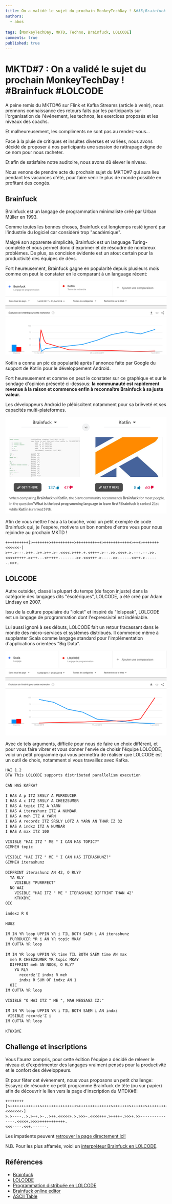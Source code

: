 ```yaml
---
title: On a validé le sujet du prochain MonkeyTechDay ! &#35;Brainfuck &#35;LOLCODE
authors:
  - abos

tags: [MonkeyTechDay, MKTD, Techno, Brainfuck, LOLCODE]
comments: true
published: true
---
```


# MKTD#7 : On a validé le sujet du prochain MonkeyTechDay ! #Brainfuck #LOLCODE

A peine remis du MKTD#6 sur Flink et Kafka Streams (article à
venir), nous prennons connaissance des retours faits par les participants
sur l'organisation de l'événement, les technos, les exercices proposés et les
niveaux des coachs.<!--more-->

Et malheureusement, les compliments ne sont pas au rendez-vous...

Face à la pluie de critiques et insultes diverses et variées, nous avons décidé
de proposer à nos participants une session de rattrapage digne de ce nom pour
nous racheter.

Et afin de satisfaire notre auditoire, nous avons dû élever le niveau.

Nous venons de prendre acte du prochain sujet du MKTD#7 qui aura
lieu pendant les vacances d'été, pour faire venir le plus de monde possible
en profitant des congés.

## Brainfuck

Brainfuck est un langage de programmation minimaliste créé par Urban Müller en 1993.

Comme toutes les bonnes choses, Brainfuck est longtemps resté ignoré par
l'industrie du logiciel car considéré trop "académique".

Malgré son apparente simplicité, Brainfuck est un language Turing-complete et nous
permet donc d'exprimer et de résoudre de nombreux problèmes. De plus, sa
concision évidente est un atout certain pour la productivité des équipes
de dévs.

Fort heureusement, Brainfuck gagne en popularité depuis plusieurs mois comme on
peut le constater en le comparant à un language récent:

![Brainfuck vs Kotlin](/public/images/fool/Brainfuck.png)

Kotlin a connu un pic de popularité  après l'annonce faite par Google du
support de Kotlin pour le développement Android.

Fort heureusement et comme on peut le constater sur ce graphique et sur le
sondage d'opinion présenté ci-dessous: **la communauté est rapidement revenue à la
raison et commence enfin à reconnaître Brainfuck à sa juste valeur**.

Les développeurs Android le plébiscitent notamment pour sa brièveté et ses capacités
multi-plateformes.

![Brainfuck vs Kotlin](/public/images/fool/Brainfuck2.png)

Afin de vous mettre l'eau à la bouche, voici un petit exemple de code Brainfuck
qui, je l'espère, motivera un bon nombre d'entre vous pour nous rejoindre au
prochain MKTD !

```
++++++++++[>+++++++>++++++++++>+++++++++++>++++++++++++>+++>+++++++<<<<<<-]
>++.>---.>++..>+.>++.>-.<<<<.>+++.+.<++++.>--.>>.<<<+.>.---.--.>>.
<<<<+++++.>>++.-.<+++++.------.>>.<<<+++.>----.>>-----.<<++.>------.>>+.
```

## LOLCODE

Autre outsider, classé la plupart du temps (de façon injuste) dans la catégorie des
langages dits "ésotériques", LOLCODE, a été créé par Adam Lindsay en 2007.

Issu de la culture populaire du "lolcat" et inspiré du "lolspeak",
LOLCODE est un langage de programmation dont l'expressivité est indéniable.

Lui aussi ignoré à ses débuts, LOLCODE fait un retour fracassant dans le monde
des micro-services et systèmes distribués. Il commence même à supplanter Scala
comme langage standard pour l'implémentation d'applications orientées "Big Data".

![LOLCODE vs Scala](/public/images/fool/LOLCODE.png)

Avec de tels arguments, difficile pour nous de faire un choix différent, et pour
vous faire vibrer et vous donner l'envie de choisir l'équipe LOLCODE,
voici un petit programme qui vous permettra de réaliser que LOLCODE est un
outil de choix, notamment si vous travaillez avec Kafka.

```
HAI 1.2
BTW This LOLCODE supports distributed parallelism execution

CAN HAS KAFKA?

I HAS A p ITZ SRSLY A PURRDUCER
I HAS A c ITZ SRSLY A CHEEZSUMER
I HAS A topic ITZ A YARN
I HAS A iterashunz ITZ A NUMBAR
I HAS A meh ITZ A YARN
I HAS A recordz ITZ SRSLY LOTZ A YARN AN THAR IZ 32
I HAS A indxz ITZ A NUMBAR
I HAS A max ITZ 100

VISIBLE "HAI ITZ " ME " I CAN HAS TOPIC?"
GIMMEH topic

VISIBLE "HAI ITZ " ME " I CAN HAS ITERASHUNZ?"
GIMMEH iterashunz

DIFFRINT iterashunz AN 42, O RLY?
  YA RLY
    VISIBLE "PURRFECT"
  NO WAI
    VISIBLE "HAI ITZ " ME " ITERASHUNZ DIFFRINT THAN 42"
    KTHXBYE
OIC

indexz R 0

HUGZ

IM IN YR loop UPPIN YR i TIL BOTH SAEM i AN iterashunz
  PURRDUCER YR i AN YR topic MKAY
IM OUTTA YR loop

IM IN YR loop UPPIN YR time TIL BOTH SAEM time AN max
  meh R CHEEZSUMER YR topic MKAY
  DIFFRINT meh AN NOOB, O RLY?
    YA RLY
      recordz'Z indxz R meh
      indxz R SUM OF indxz AN 1
  OIC
IM OUTTA YR loop

VISIBLE "O HAI ITZ " ME ", MAH MESSAGZ IZ:"

IM IN YR loop UPPIN YR i TIL BOTH SAEM i AN indxz
 VISIBLE recordz'Z i
IM OUTTA YR loop

KTHXBYE
```

## Challenge et inscriptions

Vous l'aurez compris, pour cette édition l'équipe a décidé de relever le niveau
et d'expérimenter des langages vraiment pensés pour la productivité et le
confort des développeurs.

Et pour fêter cet évènement, nous vous proposons un petit challenge: Essayez de
résoudre ce petit programme Brainfuck de tête (ou sur papier) afin de découvrir
le lien vers la page d'inscription du MTDK#8!

```
++++++++[>+++++++++++++>+++++++++++++++>++++++++++++++>+++++++>++++++>++++++++++++>+++++++++++<<<<<<<-]
>.>----..>.>++.>-..>++.<<<<<+.>.>>>-.<<<<+++.>+++++.>>>+.>>---------------.<<<<+.>>>>+++++++++++.
<<<----.<<+.------.
```

Les impatients peuvent [retrouver la page directement ici!](https://bit.ly/IqT6zt)

N.B. Pour les plus affamés, voici un [interpréteur Brainfuck en LOLCODE](https://gist.github.com/listochkin/94e2e9af7292a9877fff).

## Références

* [Brainfuck](https://en.wikipedia.org/wiki/Brainfuck)
* [LOLCODE](https://en.wikipedia.org/wiki/LOLCODE)
* [Programmation distribuée en LOLCODE](https://arxiv.org/pdf/1703.10242.pdf)
* [Brainfuck online editor](https://copy.sh/brainfuck/)
* [ASCII Table](https://ascii.cl/)

